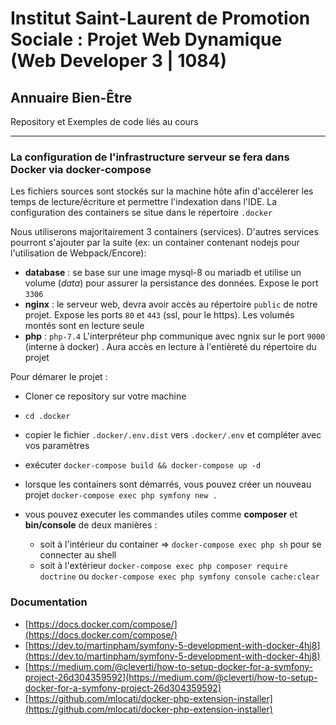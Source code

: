 # Institut Saint-Laurent de Promotion Sociale : Projet Web Dynamique (Web Developer 3 | 1084) 

## Annuaire Bien-Être

Repository et Exemples de code liés au cours

--- 

### La configuration de l'infrastructure serveur se fera dans Docker via docker-compose

Les fichiers sources sont stockés sur la machine hôte afin d'accélerer les temps de lecture/écriture et permettre l'indexation dans l'IDE.
La configuration des containers se situe dans le répertoire `.docker`  
    
Nous utiliserons majoritairement 3 containers (services). D'autres services pourront s'ajouter par la suite (ex: un container contenant nodejs pour l'utilisation de Webpack/Encore):
    
   * **database** : se base sur une image mysql-8 ou mariadb et utilise un volume (_data_) pour assurer la persistance des données. Expose le port `3306`
   * **nginx** : le serveur web, devra avoir accès au répertoire `public` de notre projet. Expose les ports `80` et `443` (ssl, pour le https). Les volumés montés sont en lecture seule
   * **php** : `php-7.4` L'interpréteur php communique avec ngnix sur le port `9000` (interne à docker) . Aura accès en lecture à l'entièreté du répertoire du projet
   
Pour démarer le projet :

- Cloner ce repository sur votre machine
- `cd .docker`
- copier le fichier `.docker/.env.dist` vers `.docker/.env` et compléter avec vos paramètres
- exécuter `docker-compose build && docker-compose up -d`
- lorsque les containers sont démarrés, vous pouvez créer un nouveau projet `docker-compose exec php symfony new .`

- vous pouvez executer les commandes utiles comme **composer** et **bin/console** de deux manières : 
    - soit à l'intérieur du container => `docker-compose exec php sh` pour se connecter au shell
    - soit à l'extérieur `docker-compose exec php composer require doctrine` ou `docker-compose exec php symfony console cache:clear`
    
### Documentation
- [https://docs.docker.com/compose/](https://docs.docker.com/compose/)
- [https://dev.to/martinpham/symfony-5-development-with-docker-4hj8](https://dev.to/martinpham/symfony-5-development-with-docker-4hj8)
- [https://medium.com/@cleverti/how-to-setup-docker-for-a-symfony-project-26d304359592](https://medium.com/@cleverti/how-to-setup-docker-for-a-symfony-project-26d304359592)
- [https://github.com/mlocati/docker-php-extension-installer](https://github.com/mlocati/docker-php-extension-installer)